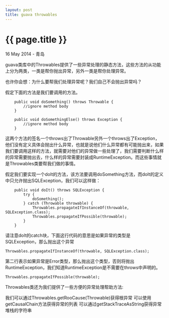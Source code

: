 ```yaml
---
layout: post
title: guava throwables
---
```


{{ page.title }}
================

<p class="meta">16 May 2014 - 青岛</p>

guava类库中的Throwables提供了一些异常处理的静态方法，这些方法的从功能上分为两类，一类是帮你抛出异常，另外一类是帮你处理异常。

也许你会想：为什么要帮我们处理异常呢？我们自己不会抛出异常吗？

假定下面的方法是我们要调用的方法。

```
    public void doSomething() throws Throwable {
        //ignore method body
    }

    public void doSomethingElse() throws Exception {
        //ignore method body
    }
```

这两个方法的签名一个throws出了Throwable另外一个throws出了Exception，他们没有定义具体会抛出什么异常，也就是说他们什么异常都有可能抛出来，如果我们要调用这样的方法，就需要对他们的异常做一些处理了，我们需要判断什么样的异常需要抛出去，什么样的异常需要封装成RuntimeException。而这些事情就是Throwables类要帮我们做的事情。

假定我们要实现一个doIt的方法，该方法要调用doSomething方法，而doIt的定义中只允许抛出SQLException，我们可以这样做：

```
    public void doIt() throws SQLException {
        try {
            doSomething();
        } catch (Throwable throwable) {
            Throwables.propagateIfInstanceOf(throwable, SQLException.class);
            Throwables.propagateIfPossible(throwable);
        }
    }
```

请注意doIt的catch块，下面这行代码的意思是如果异常的类型是SQLException，那么抛出这个异常

```Throwables.propagateIfInstanceOf(throwable, SQLException.class);```

第二行表示如果异常是Error类型，那么抛出这个类型，否则将抛出RuntimeException，我们知道RuntimeException是不需要在throws中声明的。

```Throwables.propagateIfPossible(throwable); ```

Throwables类还为我们提供了一些方便的异常处理帮助方法:

我们可以通过Throwables.getRooCause(Throwable)获得根异常
可以使用getCausalChain方法获得异常的列表
可以通过getStackTraceAsString获得异常堆栈的字符串